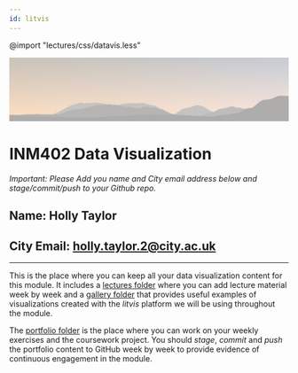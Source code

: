 ```yaml
---
id: litvis
---
```


@import "lectures/css/datavis.less"

![Data visualization](./images/bannerNoLabel.jpg)

# INM402 Data Visualization

_Important: Please Add you name and City email address below and stage/commit/push to your Github repo._

## Name: Holly Taylor

## City Email: holly.taylor.2@city.ac.uk

---

This is the place where you can keep all your data visualization content for this module. It includes a [lectures folder](lectures/README.md) where you can add lecture material week by week and a [gallery folder](gallery/README.md) that provides useful examples of visualizations created with the _litvis_ platform we will be using throughout the module.

The [portfolio folder](portfolio/README.md) is the place where you can work on your weekly exercises and the coursework project. You should _stage_, _commit_ and _push_ the portfolio content to GitHub week by week to provide evidence of continuous engagement in the module.
